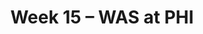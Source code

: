 ---
layout: game
title: Week 15 – WAS at PHI
season: 2021
game_id: 2021_15_WAS_PHI
away_team: WAS
home_team: PHI
---